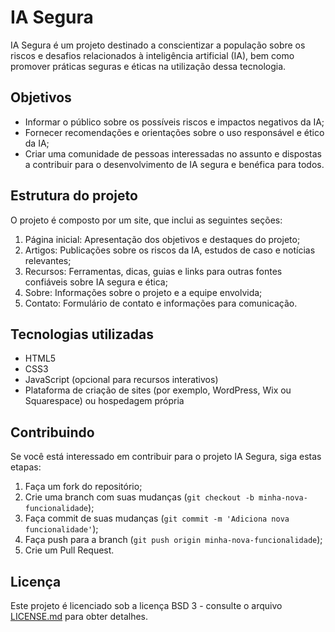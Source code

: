 # IA Segura

IA Segura é um projeto destinado a conscientizar a população sobre os riscos e desafios relacionados à inteligência artificial (IA), bem como promover práticas seguras e éticas na utilização dessa tecnologia.

## Objetivos

- Informar o público sobre os possíveis riscos e impactos negativos da IA;
- Fornecer recomendações e orientações sobre o uso responsável e ético da IA;
- Criar uma comunidade de pessoas interessadas no assunto e dispostas a contribuir para o desenvolvimento de IA segura e benéfica para todos.

## Estrutura do projeto

O projeto é composto por um site, que inclui as seguintes seções:

1. Página inicial: Apresentação dos objetivos e destaques do projeto;
2. Artigos: Publicações sobre os riscos da IA, estudos de caso e notícias relevantes;
3. Recursos: Ferramentas, dicas, guias e links para outras fontes confiáveis sobre IA segura e ética;
4. Sobre: Informações sobre o projeto e a equipe envolvida;
5. Contato: Formulário de contato e informações para comunicação.

## Tecnologias utilizadas

- HTML5
- CSS3
- JavaScript (opcional para recursos interativos)
- Plataforma de criação de sites (por exemplo, WordPress, Wix ou Squarespace) ou hospedagem própria

## Contribuindo

Se você está interessado em contribuir para o projeto IA Segura, siga estas etapas:

1. Faça um fork do repositório;
2. Crie uma branch com suas mudanças (`git checkout -b minha-nova-funcionalidade`);
3. Faça commit de suas mudanças (`git commit -m 'Adiciona nova funcionalidade'`);
4. Faça push para a branch (`git push origin minha-nova-funcionalidade`);
5. Crie um Pull Request.

## Licença

Este projeto é licenciado sob a licença BSD 3 - consulte o arquivo [LICENSE.md](LICENSE.md) para obter detalhes.
